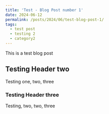 ```yaml
---
title: 'Test - Blog Post number 1'
date: 2024-06-12
permalink: /posts/2024/06/test-blog-post-1/
tags:
  - test post
  - testing 2
  - category2
---
```


This is a test blog post

## Testing Header two

Testing one, two, three

### Testing Header three

Testing, two, two, three
